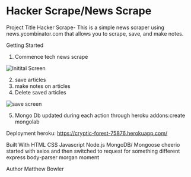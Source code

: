 # Hacker Scrape/News Scrape
Project Title
Hacker Scrape- This is a simple news scraper using news.ycombinator.com that allows you to scrape, save, and make notes. 

Getting Started
1. Commence tech news scrape

![Initital Screen](https://user-images.githubusercontent.com/57423637/90278935-41195180-de36-11ea-9596-255a7f930619.PNG)


2. save articles
3. make notes on articles
4. Delete saved articles

![save screen](https://user-images.githubusercontent.com/57423637/90278942-42e31500-de36-11ea-8cc6-e69870ed7883.PNG)

5. Mongo Db updated during each action through heroku addons:create mongolab


Deployment
heroku: https://cryptic-forest-75876.herokuapp.com/ 

Built With
HTML
CSS
Javascript
Node.js
MongoDB/ Mongoose
cheerio 
started with axios and then switched to request for something different
express 
body-parser 
morgan 
moment 


Author
Matthew Bowler


